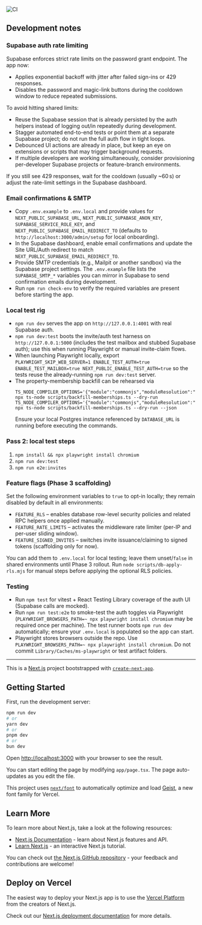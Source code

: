 ![CI](https://github.com/toowitt/Cottagr/actions/workflows/ci.yml/badge.svg)

## Development notes

### Supabase auth rate limiting

Supabase enforces strict rate limits on the password grant endpoint. The app now:

- Applies exponential backoff with jitter after failed sign-ins or 429 responses.
- Disables the password and magic-link buttons during the cooldown window to reduce repeated submissions.

To avoid hitting shared limits:

- Reuse the Supabase session that is already persisted by the auth helpers instead of logging out/in repeatedly during development.
- Stagger automated end-to-end tests or point them at a separate Supabase project; do not run the full auth flow in tight loops.
- Debounced UI actions are already in place, but keep an eye on extensions or scripts that may trigger background requests.
- If multiple developers are working simultaneously, consider provisioning per-developer Supabase projects or feature-branch environments.

If you still see 429 responses, wait for the cooldown (usually ~60 s) or adjust the rate-limit settings in the Supabase dashboard.

### Email confirmations & SMTP

- Copy `.env.example` to `.env.local` and provide values for `NEXT_PUBLIC_SUPABASE_URL`, `NEXT_PUBLIC_SUPABASE_ANON_KEY`, `SUPABASE_SERVICE_ROLE_KEY`, and `NEXT_PUBLIC_SUPABASE_EMAIL_REDIRECT_TO` (defaults to `http://localhost:3000/admin/setup` for local onboarding).
- In the Supabase dashboard, enable email confirmations and update the Site URL/Auth redirect to match `NEXT_PUBLIC_SUPABASE_EMAIL_REDIRECT_TO`.
- Provide SMTP credentials (e.g., Mailpit or another sandbox) via the Supabase project settings. The `.env.example` file lists the `SUPABASE_SMTP_*` variables you can mirror in Supabase to send confirmation emails during development.
- Run `npm run check-env` to verify the required variables are present before starting the app.

### Local test rig

- `npm run dev` serves the app on `http://127.0.0.1:4001` with real Supabase auth.
- `npm run dev:test` boots the invite/auth test harness on `http://127.0.0.1:5000` (includes the test mailbox and stubbed Supabase auth); use this when running Playwright or manual invite-claim flows.
- When launching Playwright locally, export `PLAYWRIGHT_SKIP_WEB_SERVER=1 ENABLE_TEST_AUTH=true ENABLE_TEST_MAILBOX=true NEXT_PUBLIC_ENABLE_TEST_AUTH=true` so the tests reuse the already-running `npm run dev:test` server.
- The property-membership backfill can be rehearsed via
  ```
  TS_NODE_COMPILER_OPTIONS='{"module":"commonjs","moduleResolution":"node"}' npx ts-node scripts/backfill-memberships.ts --dry-run
  TS_NODE_COMPILER_OPTIONS='{"module":"commonjs","moduleResolution":"node"}' npx ts-node scripts/backfill-memberships.ts --dry-run --json
  ```
  Ensure your local Postgres instance referenced by `DATABASE_URL` is running before executing the commands.

### Pass 2: local test steps

1. `npm install && npx playwright install chromium`
2. `npm run dev:test`
3. `npm run e2e:invites`

### Feature flags (Phase 3 scaffolding)

Set the following environment variables to `true` to opt-in locally; they remain disabled by default in all environments:

- `FEATURE_RLS` – enables database row-level security policies and related RPC helpers once applied manually.
- `FEATURE_RATE_LIMITS` – activates the middleware rate limiter (per-IP and per-user sliding window).
- `FEATURE_SIGNED_INVITES` – switches invite issuance/claiming to signed tokens (scaffolding only for now).

You can add them to `.env.local` for local testing; leave them unset/`false` in shared environments until Phase 3 rollout.
Run `node scripts/db-apply-rls.mjs` for manual steps before applying the optional RLS policies.

### Testing

- Run `npm test` for vitest + React Testing Library coverage of the auth UI (Supabase calls are mocked).
- Run `npm run test:e2e` to smoke-test the auth toggles via Playwright (`PLAYWRIGHT_BROWSERS_PATH=~ npx playwright install chromium` may be required once per machine). The test runner boots `npm run dev` automatically; ensure your `.env.local` is populated so the app can start.
- Playwright stores browsers outside the repo. Use `PLAYWRIGHT_BROWSERS_PATH=~ npx playwright install chromium`. Do not commit `Library/Caches/ms-playwright` or test artifact folders.

---

This is a [Next.js](https://nextjs.org) project bootstrapped with [`create-next-app`](https://nextjs.org/docs/app/api-reference/cli/create-next-app).

## Getting Started

First, run the development server:

```bash
npm run dev
# or
yarn dev
# or
pnpm dev
# or
bun dev
```

Open [http://localhost:3000](http://localhost:3000) with your browser to see the result.

You can start editing the page by modifying `app/page.tsx`. The page auto-updates as you edit the file.

This project uses [`next/font`](https://nextjs.org/docs/app/building-your-application/optimizing/fonts) to automatically optimize and load [Geist](https://vercel.com/font), a new font family for Vercel.

## Learn More

To learn more about Next.js, take a look at the following resources:

- [Next.js Documentation](https://nextjs.org/docs) - learn about Next.js features and API.
- [Learn Next.js](https://nextjs.org/learn) - an interactive Next.js tutorial.

You can check out [the Next.js GitHub repository](https://github.com/vercel/next.js) - your feedback and contributions are welcome!

## Deploy on Vercel

The easiest way to deploy your Next.js app is to use the [Vercel Platform](https://vercel.com/new?utm_medium=default-template&filter=next.js&utm_source=create-next-app&utm_campaign=create-next-app-readme) from the creators of Next.js.

Check out our [Next.js deployment documentation](https://nextjs.org/docs/app/building-your-application/deploying) for more details.

